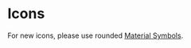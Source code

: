 # Icons

For new icons, please use rounded [Material Symbols](https://fonts.google.com/icons?icon.style=Rounded).
